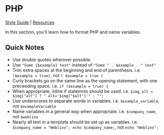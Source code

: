 # PHP

[Style Guide](style-guide.md) | [Resources](resources.md)

In this section, you'll learn how to format PHP and name variables.

## Quick Notes

- Use double quotes wherever possible.
- Use `"Some {$example} text"` instead of `"Some " . $example . " text"`
- Trim extra spaces at the beginning and end of parenthesis. i.e. `($example = true)`, not `( $example = true )`
- Curly brackets go on the same line as the opening statement, with one preceeding space. i.e. `if ($example = true) {`
- When appropriate, inline if statemnts should be used. i.e. `$img_alt = $img["alt"] ? " alt='$img["$alt"]'" : "";`
- Use underscores to separate words in variables. i.e. `$example_variable`, not `$exampleVariable`
- Name variables in a general way when appropriate. i.e. `$company_name`, not `$weblinx`
- Nearly all text in a template should be set up as variables. i.e. `$company_name = "Weblinx"; echo $company_name;`, not `echo "Weblinx";`

